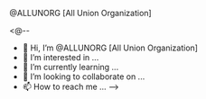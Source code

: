 
@ALLUNORG [All Union Organization]


<@--
- 👋 Hi, I’m @ALLUNORG [All Union Organization]
- 👀 I’m interested in ...
- 🌱 I’m currently learning ...
- 💞️ I’m looking to collaborate on ...
- 📫 How to reach me ...
-->

<!---
ALLUNORG/ALLUNORG is a ✨ special ✨ repository because its `README.md` (this file) appears on your GitHub profile.
You can click the Preview link to take a look at your changes.
--->
